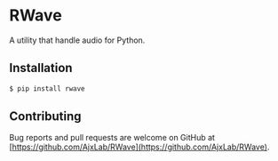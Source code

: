 RWave
=====

A utility that handle audio for Python.


## Installation
```sh
$ pip install rwave
```


## Contributing
Bug reports and pull requests are welcome on GitHub at [https://github.com/AjxLab/RWave](https://github.com/AjxLab/RWave).
